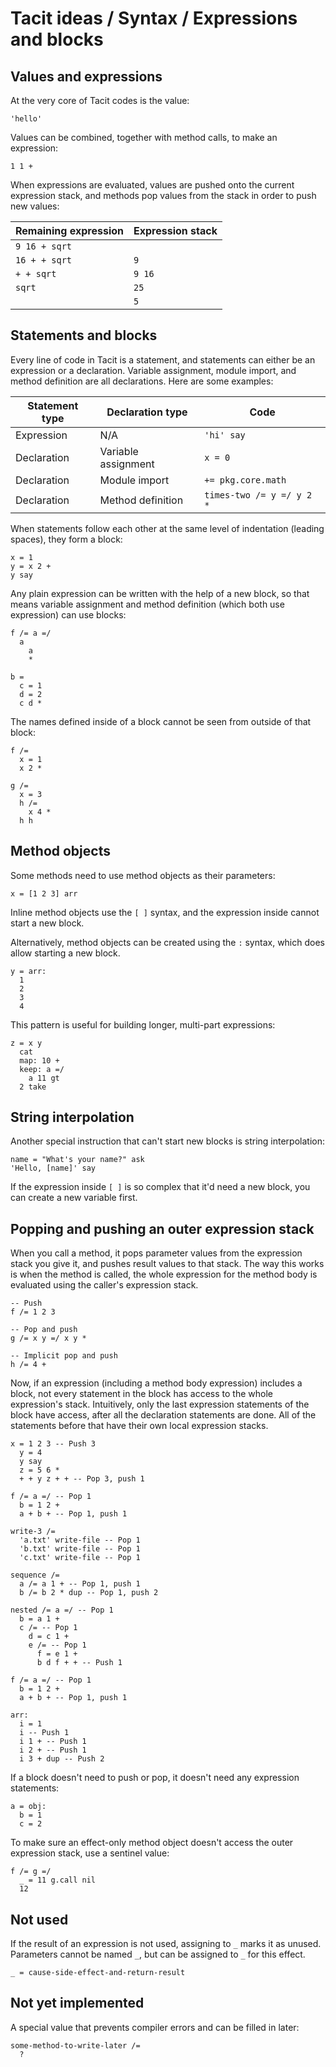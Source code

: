 # Tacit ideas / Syntax / Expressions and blocks

## Values and expressions

At the very core of Tacit codes is the value:
```
'hello'
```

Values can be combined, together with method calls, to make an expression:
```
1 1 +
```

When expressions are evaluated, values are pushed onto the current expression stack, and methods pop values from the stack in order to push new values:

| Remaining expression | Expression stack |
| -------------------- | ---------------- |
| `9 16 + sqrt`        | ` `              |
| `16 + + sqrt`        | `9`              |
| `+ + sqrt`           | `9 16`           |
| `sqrt`               | `25`             |
| ` `                  | `5`              |

## Statements and blocks

Every line of code in Tacit is a statement, and statements can either be an expression or a declaration. Variable assignment, module import, and method definition are all declarations. Here are some examples:

| Statement type | Declaration type | Code |
| --- | --- | --- |
| Expression | N/A | `'hi' say` |
| Declaration | Variable assignment | `x = 0` |
| Declaration | Module import | `+= pkg.core.math` |
| Declaration | Method definition | `times-two /= y =/ y 2 *` |

When statements follow each other at the same level of indentation (leading spaces), they form a block:
```
x = 1
y = x 2 +
y say
```

Any plain expression can be written with the help of a new block, so that means variable assignment and method definition (which both use expression) can use blocks:
```
f /= a =/
  a
    a
    *

b =
  c = 1
  d = 2
  c d *
```

The names defined inside of a block cannot be seen from outside of that block:
```
f /=
  x = 1
  x 2 *

g /=
  x = 3
  h /=
    x 4 *
  h h
```

## Method objects

Some methods need to use method objects as their parameters:
```
x = [1 2 3] arr
```

Inline method objects use the `[ ]` syntax, and the expression inside cannot start a new block.

Alternatively, method objects can be created using the `:` syntax, which does allow starting a new block.
```
y = arr:
  1
  2
  3
  4
```

This pattern is useful for building longer, multi-part expressions:
```
z = x y
  cat
  map: 10 +
  keep: a =/
    a 11 gt
  2 take
```

## String interpolation

Another special instruction that can't start new blocks is string interpolation:
```
name = "What's your name?" ask
'Hello, [name]' say
```

If the expression inside `[ ]` is so complex that it'd need a new block, you can create a new variable first.

## Popping and pushing an outer expression stack

When you call a method, it pops parameter values from the expression stack you give it, and pushes result values to that stack. The way this works is when the method is called, the whole expression for the method body is evaluated using the caller's expression stack.
```
-- Push
f /= 1 2 3

-- Pop and push
g /= x y =/ x y *

-- Implicit pop and push
h /= 4 +
```

Now, if an expression (including a method body expression) includes a block, not every statement in the block has access to the whole expression's stack. Intuitively, only the last expression statements of the block have access, after all the declaration statements are done. All of the statements before that have their own local expression stacks.
```
x = 1 2 3 -- Push 3
  y = 4
  y say
  z = 5 6 *
  + + y z + + -- Pop 3, push 1

f /= a =/ -- Pop 1
  b = 1 2 +
  a + b + -- Pop 1, push 1

write-3 /=
  'a.txt' write-file -- Pop 1
  'b.txt' write-file -- Pop 1
  'c.txt' write-file -- Pop 1

sequence /=
  a /= a 1 + -- Pop 1, push 1
  b /= b 2 * dup -- Pop 1, push 2

nested /= a =/ -- Pop 1
  b = a 1 +
  c /= -- Pop 1
    d = c 1 +
    e /= -- Pop 1
      f = e 1 +
      b d f + + -- Push 1

f /= a =/ -- Pop 1
  b = 1 2 +
  a + b + -- Pop 1, push 1

arr:
  i = 1
  i -- Push 1
  i 1 + -- Push 1
  i 2 + -- Push 1
  i 3 + dup -- Push 2
```

If a block doesn't need to push or pop, it doesn't need any expression statements:
```
a = obj:
  b = 1
  c = 2
```

To make sure an effect-only method object doesn't access the outer expression stack, use a sentinel value:
```
f /= g =/
  _ = 11 g.call nil
  12
```

## Not used

If the result of an expression is not used, assigning to `_` marks it as unused. Parameters cannot be named `_`, but can be assigned to `_` for this effect.

```
_ = cause-side-effect-and-return-result
```

## Not yet implemented

A special value that prevents compiler errors and can be filled in later:
```
some-method-to-write-later /=
  ?
```
